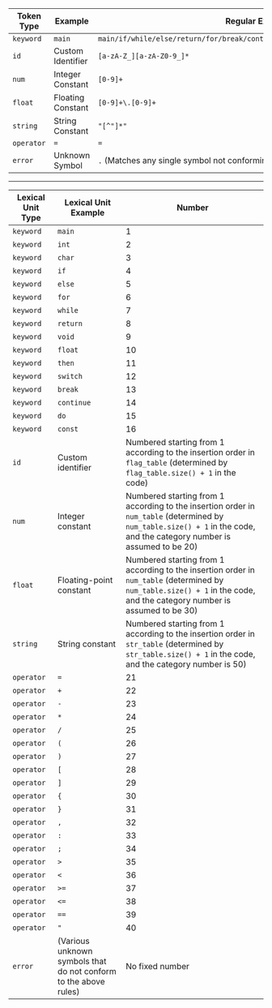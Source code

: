 
| **Token Type**   | **Example**          | **Regular Expression**               |
| --- | --- | --- |
| `keyword`        | `main`              | `main/if/while/else/return/for/break/continue/do/switch/void/int/float/char/const`                               |
| `id`| Custom Identifier   | `[a-zA-Z_][a-zA-Z0-9_]*`             |
| `num`            | Integer Constant    | `[0-9]+`                             |
| `float`          | Floating Constant   | `[0-9]+\.[0-9]+`                     |
| `string`         | String Constant     | `"[^"]*"`                            |
| `operator`       | `=`                 | `=`                                  |
| `error`          | Unknown Symbol      | `.` (Matches any single symbol not conforming to the above rules) |

--------------------------------------------------

| Lexical Unit Type | Lexical Unit Example | Number |
| --- | --- | --- |
| `keyword` | `main` | 1 |
| `keyword` | `int` | 2 |
| `keyword` | `char` | 3 |
| `keyword` | `if` | 4 |
| `keyword` | `else` | 5 |
| `keyword` | `for` | 6 |
| `keyword` | `while` | 7 |
| `keyword` | `return` | 8 |
| `keyword` | `void` | 9 |
| `keyword` | `float` | 10 |
| `keyword` | `then` | 11 |
| `keyword` | `switch` | 12 |
| `keyword` | `break` | 13 |
| `keyword` | `continue` | 14 |
| `keyword` | `do` | 15 |
| `keyword` | `const` | 16 |
| `id` | Custom identifier | Numbered starting from 1 according to the insertion order in `flag_table` (determined by `flag_table.size() + 1` in the code) |
| `num` | Integer constant | Numbered starting from 1 according to the insertion order in `num_table` (determined by `num_table.size() + 1` in the code, and the category number is assumed to be 20) |
| `float` | Floating-point constant | Numbered starting from 1 according to the insertion order in `num_table` (determined by `num_table.size() + 1` in the code, and the category number is assumed to be 30) |
| `string` | String constant | Numbered starting from 1 according to the insertion order in `str_table` (determined by `str_table.size() + 1` in the code, and the category number is 50) |
| `operator` | `=` | 21 |
| `operator` | `+` | 22 |
| `operator` | `-` | 23 |
| `operator` | `*` | 24 |
| `operator` | `/` | 25 |
| `operator` | `(` | 26 |
| `operator` | `)` | 27 |
| `operator` | `[` | 28 |
| `operator` | `]` | 29 |
| `operator` | `{` | 30 |
| `operator` | `}` | 31 |
| `operator` | `,` | 32 |
| `operator` | `:` | 33 |
| `operator` | `;` | 34 |
| `operator` | `>` | 35 |
| `operator` | `<` | 36 |
| `operator` | `>=` | 37 |
| `operator` | `<=` | 38 |
| `operator` | `==` | 39 |
| `operator` | `"` | 40 |
| `error` | (Various unknown symbols that do not conform to the above rules) | No fixed number |